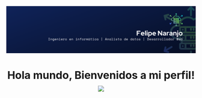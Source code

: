 <img src="./Banner.png" alt="Mi foto"/>
<h1 align="center">Hola mundo, Bienvenidos a mi perfil!<img src="https://media.giphy.com/media/hvRJCLFzcasrR4ia7z/giphy.gif" width="35"></h1>


